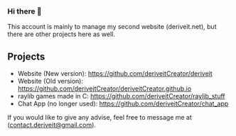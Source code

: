 ### Hi there 👋

This account is mainly to manage my second website (deriveit.net), but there are other projects here as well.

## Projects
- Website (New version): https://github.com/deriveitCreator/deriveit
- Website (Old version): https://github.com/deriveitCreator/deriveitCreator.github.io
- raylib games made in C: https://github.com/deriveitCreator/raylib_stuff
- Chat App (no longer used): https://github.com/deriveitCreator/chat_app

If you would like to give any advise, feel free to message me at (contact.deriveit@gmail.com).
